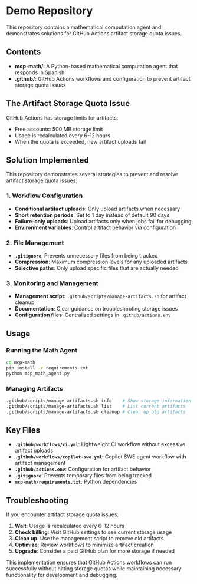 # Demo Repository

This repository contains a mathematical computation agent and demonstrates solutions for GitHub Actions artifact storage quota issues.

## Contents

- **mcp-math/**: A Python-based mathematical computation agent that responds in Spanish
- **.github/**: GitHub Actions workflows and configuration to prevent artifact storage quota issues

## The Artifact Storage Quota Issue

GitHub Actions has storage limits for artifacts:
- Free accounts: 500 MB storage limit
- Usage is recalculated every 6-12 hours
- When the quota is exceeded, new artifact uploads fail

## Solution Implemented

This repository demonstrates several strategies to prevent and resolve artifact storage quota issues:

### 1. Workflow Configuration
- **Conditional artifact uploads**: Only upload artifacts when necessary
- **Short retention periods**: Set to 1 day instead of default 90 days
- **Failure-only uploads**: Upload artifacts only when jobs fail for debugging
- **Environment variables**: Control artifact behavior via configuration

### 2. File Management
- **`.gitignore`**: Prevents unnecessary files from being tracked
- **Compression**: Maximum compression levels for any uploaded artifacts
- **Selective paths**: Only upload specific files that are actually needed

### 3. Monitoring and Management
- **Management script**: `.github/scripts/manage-artifacts.sh` for artifact cleanup
- **Documentation**: Clear guidance on troubleshooting storage issues
- **Configuration files**: Centralized settings in `.github/actions.env`

## Usage

### Running the Math Agent
```bash
cd mcp-math
pip install -r requirements.txt
python mcp_math_agent.py
```

### Managing Artifacts
```bash
.github/scripts/manage-artifacts.sh info    # Show storage information
.github/scripts/manage-artifacts.sh list    # List current artifacts
.github/scripts/manage-artifacts.sh cleanup # Clean up old artifacts
```

## Key Files

- **`.github/workflows/ci.yml`**: Lightweight CI workflow without excessive artifact uploads
- **`.github/workflows/copilot-swe.yml`**: Copilot SWE agent workflow with artifact management
- **`.github/actions.env`**: Configuration for artifact behavior
- **`.gitignore`**: Prevents temporary files from being tracked
- **`mcp-math/requirements.txt`**: Python dependencies

## Troubleshooting

If you encounter artifact storage quota issues:

1. **Wait**: Usage is recalculated every 6-12 hours
2. **Check billing**: Visit GitHub settings to see current storage usage
3. **Clean up**: Use the management script to remove old artifacts
4. **Optimize**: Review workflows to minimize artifact creation
5. **Upgrade**: Consider a paid GitHub plan for more storage if needed

This implementation ensures that GitHub Actions workflows can run successfully without hitting storage quotas while maintaining necessary functionality for development and debugging.
